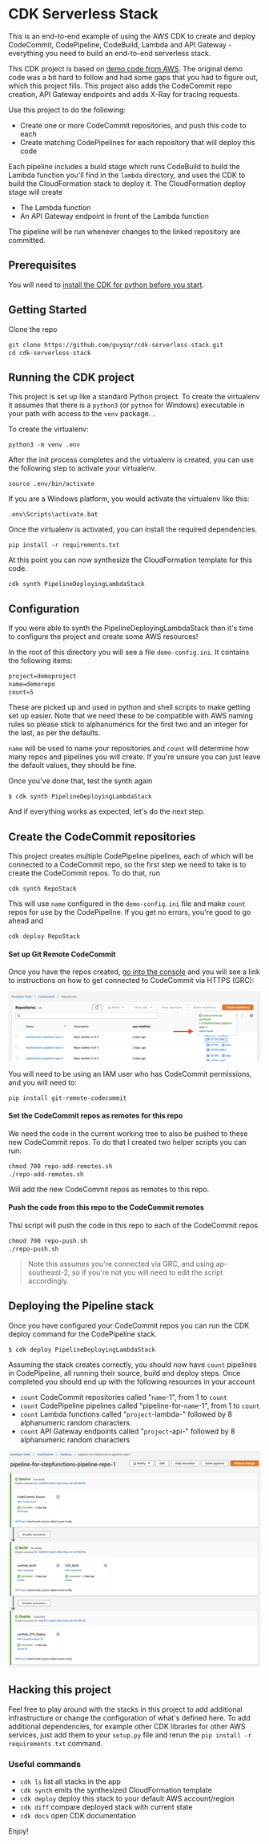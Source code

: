 # CDK Serverless Stack

This is an end-to-end example of using the AWS CDK to create and deploy CodeCommit, CodePipeline, CodeBuild, Lambda and API Gateway - everything you need to build an end-to-end serverless stack.

This CDK project is based on [demo code from AWS](https://docs.aws.amazon.com/cdk/latest/guide/codepipeline_example.html). The original demo code was a bit hard to follow and had some gaps that you had to figure out, which this project fills. This project also adds the CodeCommit repo creation, API Gateway endpoints and adds X-Ray for tracing requests.

Use this project to do the following:

- Create one or more CodeCommit repositories, and push this code to each
- Create matching CodePipelines for each repository that will deploy this code

Each pipeline includes a build stage which runs CodeBuild to build the Lambda function you'll find in the `lambda` directory, and uses the CDK to build the CloudFormation stack to deploy it. The CloudFormation deploy stage will create

- The Lambda function
- An API Gateway endpoint in front of the Lambda function

The pipeline will be run whenever changes to the linked repository are committed.

## Prerequisites

You will need to [install the CDK for python before you start](https://docs.aws.amazon.com/cdk/latest/guide/getting_started.html).

## Getting Started

Clone the repo

```
git clone https://github.com/guysqr/cdk-serverless-stack.git
cd cdk-serverless-stack
```

## Running the CDK project

This project is set up like a standard Python project. To create the virtualenv it assumes that there is a `python3` (or `python` for Windows) executable in your path with access to the `venv` package. .

To create the virtualenv:

```
python3 -m venv .env
```

After the init process completes and the virtualenv is created, you can use the following
step to activate your virtualenv.

```
source .env/bin/activate
```

If you are a Windows platform, you would activate the virtualenv like this:

```
.env\Scripts\activate.bat
```

Once the virtualenv is activated, you can install the required dependencies.

```
pip install -r requirements.txt
```

At this point you can now synthesize the CloudFormation template for this code.

```
cdk synth PipelineDeployingLambdaStack
```

## Configuration

If you were able to synth the PipelineDeployingLambdaStack then it's time to configure the project and create some AWS resources!

In the root of this directory you will see a file `demo-config.ini`. It contains the following items:

```
project=demoproject
name=demorepo
count=5
```

These are picked up and used in python and shell scripts to make getting set up easier. Note that we need these to be compatible with AWS naming rules so please stick to alphanumerics for the first two and an integer for the last, as per the defaults.

`name` will be used to name your repositories and `count` will determine how many repos and pipelines you will create. If you're unsure you can just leave the default values, they should be fine.

Once you've done that, test the synth again

```
$ cdk synth PipelineDeployingLambdaStack
```

And if everything works as expected, let's do the next step.

## Create the CodeCommit repositories

This project creates multiple CodePipeline pipelines, each of which will be connected to a CodeCommit repo, so the first step we need to take is to create the CodeCommit repos. To do that, run

```
cdk synth RepoStack
```

This will use `name` configured in the `demo-config.ini` file and make `count` repos for use by the CodePipeline. If you get no errors, you're good to go ahead and

```
cdk deploy RepoStack
```

#### Set up Git Remote CodeCommit

Once you have the repos created, [go into the console](https://ap-southeast-2.console.aws.amazon.com/codesuite/codecommit/repositories?region=ap-southeast-2) and you will see a link to instructions on how to get connected to CodeCommit via HTTPS (GRC):

![alt text](doc/repo-list.png 'Repo List View')

You will need to be using an IAM user who has CodeCommit permissions, and you will need to:

```
pip install git-remote-codecommit
```

#### Set the CodeCommit repos as remotes for this repo

We need the code in the current working tree to also be pushed to these new CodeCommit repos. To do that I created two helper scripts you can run:

```
chmod 700 repo-add-remotes.sh
./repo-add-remotes.sh
```

Will add the new CodeCommit repos as remotes to this repo.

#### Push the code from this repo to the CodeCommit remotes

Thsi script will push the code in this repo to each of the CodeCommit repos.

```
chmod 700 repo-push.sh
./repo-push.sh
```

> Note this assumes you're connected via GRC, and using ap-southeast-2, so if you're not you will need to edit the script accordingly.

## Deploying the Pipeline stack

Once you have configured your CodeCommit repos you can run the CDK deploy command for the CodePipeline stack.

```
$ cdk deploy PipelineDeployingLambdaStack
```

Assuming the stack creates correctly, you should now have `count` pipelines in CodePipeline, all running their source, build and deploy steps. Once completed you should end up with the following resources in your account

- `count` CodeCommit repositories called "`name`-1", from 1 to `count`
- `count` CodePipeline pipelines called "pipeline-for-`name`-1", from 1 to `count`
- `count` Lambda functions called "`project`-lambda-" followed by 8 alphanumeric random characters
- `count` API Gateway endpoints called "`project`-api-" followed by 8 alphanumeric random characters

![alt text](doc/pipeline-view.png 'Pipeline View')

## Hacking this project

Feel free to play around with the stacks in this project to add additional infrastructure or change the configuration of what's defined here. To add additional dependencies, for example other CDK libraries for other AWS services, just add them to your `setup.py` file and rerun the `pip install -r requirements.txt` command.

### Useful commands

- `cdk ls` list all stacks in the app
- `cdk synth` emits the synthesized CloudFormation template
- `cdk deploy` deploy this stack to your default AWS account/region
- `cdk diff` compare deployed stack with current state
- `cdk docs` open CDK documentation

Enjoy!
